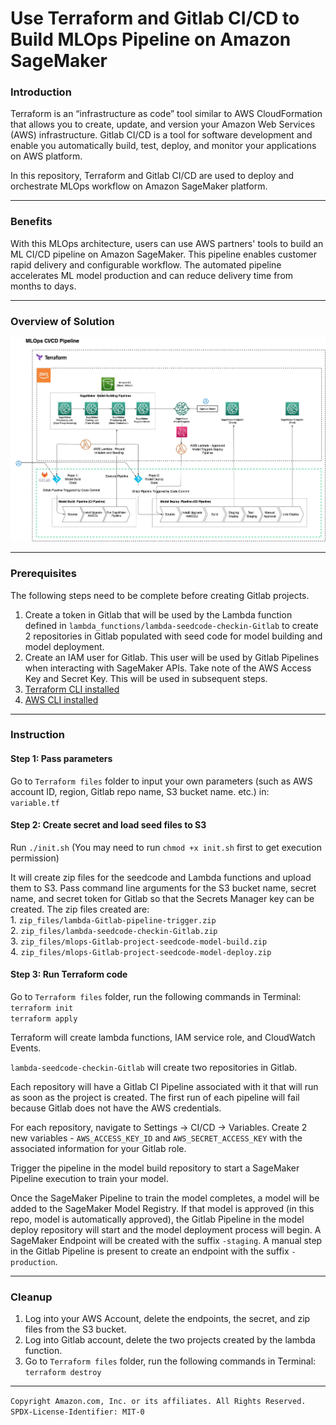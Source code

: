 # Use Terraform and Gitlab CI/CD to Build MLOps Pipeline on Amazon SageMaker

### Introduction  


Terraform is an “infrastructure as code” tool similar to AWS CloudFormation that allows you to create, update, and version your Amazon Web Services (AWS) infrastructure. Gitlab CI/CD is a tool for software development and enable you automatically build, test, deploy, and monitor your applications on AWS platform.

In this repository, Terraform and Gitlab CI/CD are used to deploy and orchestrate MLOps workflow on Amazon SageMaker platform. 

---

### Benefits  

With this MLOps architecture, users can use AWS partners' tools to build an ML CI/CD pipeline on Amazon SageMaker. This pipeline enables customer rapid delivery and configurable workflow. The automated pipeline accelerates ML model production and can reduce delivery time from months to days.  

---
### Overview of Solution  


![](img/Terraform_Gitlab_pipeline_v3.jpg)

---

### Prerequisites
The following steps need to be complete before creating Gitlab projects. 
1. Create a token in Gitlab that will be used by the Lambda function defined in `lambda_functions/lambda-seedcode-checkin-Gitlab` to create 2 repositories in Gitlab populated with seed code for model building and model deployment. 
2. Create an IAM user for Gitlab. This user will be used by Gitlab Pipelines when interacting with SageMaker APIs. Take note of the AWS Access Key and Secret Key. This will be used in subsequent steps.
3. [Terraform CLI installed](https://learn.hashicorp.com/tutorials/terraform/install-cli)
4. [AWS CLI installed](https://docs.aws.amazon.com/cli/latest/userguide/install-cliv2.html)

---

### Instruction

#### Step 1: Pass parameters
Go to `Terraform files` folder to input your own parameters (such as AWS account ID, region, Gitlab repo name, S3 bucket name. etc.) in:   
`variable.tf`

#### Step 2: Create secret and load seed files to S3
 Run `./init.sh` (You may need to run `chmod +x init.sh` first to get execution permission)
 
 It will create zip files for the seedcode and Lambda functions and upload them to S3. Pass command line arguments for the S3 bucket name, secret name, and secret token for Gitlab so that the Secrets Manager key can be created. The zip files created are:  
    1. `zip_files/lambda-Gitlab-pipeline-trigger.zip`  
    2. `zip_files/lambda-seedcode-checkin-Gitlab.zip`  
    3. `zip_files/mlops-Gitlab-project-seedcode-model-build.zip`  
    4. `zip_files/mlops-Gitlab-project-seedcode-model-deploy.zip`    

#### Step 3: Run Terraform code
Go to `Terraform files`  folder,  run the following commands in Terminal:  
`terraform init`  
`terraform apply`  

Terraform will create lambda functions, IAM service role, and CloudWatch Events.

`lambda-seedcode-checkin-Gitlab` will create two repositories in Gitlab. 

Each repository will have a Gitlab CI Pipeline associated with it that will run as soon as the project is created. The first run of each pipeline will fail because Gitlab does not have the AWS credentials. 

For each repository, navigate to Settings -> CI/CD -> Variables.
Create 2 new variables - `AWS_ACCESS_KEY_ID` and `AWS_SECRET_ACCESS_KEY` with the associated information for your Gitlab role.

Trigger the pipeline in the model build repository to start a SageMaker Pipeline execution to train your model. 

Once the SageMaker Pipeline to train the model completes, a model will be added to the SageMaker Model Registry. If that model is approved (in this repo, model is automatically approved), the Gitlab Pipeline in the model deploy repository will start and the model deployment process will begin. 
A SageMaker Endpoint will be created with the suffix `-staging`. A manual step in the Gitlab Pipeline is present to create an endpoint with the suffix `-production`. 

---
### Cleanup
1. Log into your AWS Account, delete the endpoints, the secret, and zip files from the S3 bucket.
2. Log into Gitlab account, delete the two projects created by the lambda function. 
3. Go to `Terraform files`  folder,  run the following commands in Terminal:  
`terraform destroy`  
 

----
`Copyright Amazon.com, Inc. or its affiliates. All Rights Reserved. SPDX-License-Identifier: MIT-0`